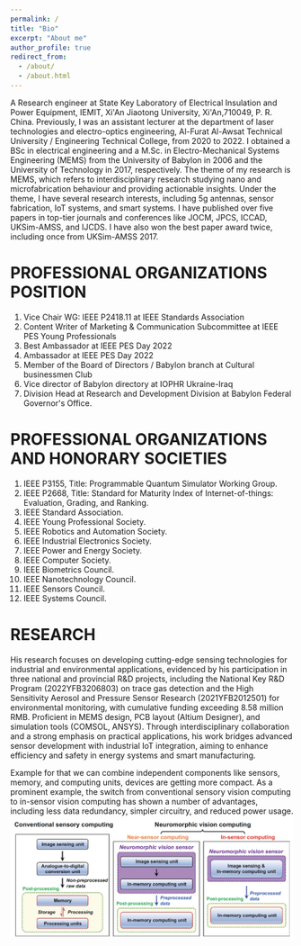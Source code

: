 ```yaml
---
permalink: /
title: "Bio"
excerpt: "About me"
author_profile: true
redirect_from: 
  - /about/
  - /about.html
---
```


A Research engineer at State Key Laboratory of Electrical Insulation and Power Equipment, IEMIT, Xi'An Jiaotong University, Xi'An,710049, P. R. China. Previously, I was an assistant lecturer at the department of laser technologies and electro-optics engineering, Al-Furat Al-Awsat Technical University / Engineering Technical College, from 2020 to 2022. I obtained a BSc in electrical engineering and a M.Sc. in Electro-Mechanical Systems Engineering (MEMS) from the University of Babylon in 2006 and the University of Technology in 2017, respectively. The theme of my research is MEMS, which refers to interdisciplinary research studying nano and microfabrication behaviour and providing actionable insights. Under the theme, I have several research interests, including 5g antennas, sensor fabrication, IoT systems, and smart systems. I have published over five papers in top-tier journals and conferences like JOCM, JPCS, ICCAD, UKSim-AMSS, and IJCDS. I have also won the best paper award twice, including once from UKSim-AMSS 2017.

PROFESSIONAL ORGANIZATIONS POSITION
======
1. Vice Chair WG: IEEE P2418.11 at IEEE Standards Association
2. Content Writer of Marketing & Communication Subcommittee at IEEE PES Young Professionals
3. Best Ambassador at IEEE PES Day 2022
4. Ambassador at IEEE PES Day 2022
5. Member of the Board of Directors / Babylon branch at Cultural businessmen Club
6. Vice director of Babylon directory at IOPHR Ukraine-Iraq
7. Division Head at Research and Development Division at Babylon Federal Governor's Office.


PROFESSIONAL ORGANIZATIONS AND HONORARY SOCIETIES
======
1. IEEE P3155, Title: Programmable Quantum Simulator Working Group.
2. IEEE P2668, Title: Standard for Maturity Index of Internet-of-things: Evaluation, Grading, and Ranking.
3. IEEE Standard Association. 
4. IEEE Young Professional Society. 
5. IEEE Robotics and Automation Society.
6. IEEE Industrial Electronics Society.
7. IEEE Power and Energy Society.
8. IEEE Computer Society.
9. IEEE Biometrics Council.
10. IEEE Nanotechnology Council.
11. IEEE Sensors Council.
12. IEEE Systems Council.


RESEARCH
======
His research focuses on developing cutting-edge sensing technologies for industrial and environmental applications, evidenced by his participation in three national and provincial R&D projects, including the National Key R&D Program (2022YFB3206803) on trace gas detection and the High Sensitivity Aerosol and Pressure Sensor Research (2021YFB2012501) for environmental monitoring, with cumulative funding exceeding 8.58 million RMB. Proficient in MEMS design, PCB layout (Altium Designer), and simulation tools (COMSOL, ANSYS). Through interdisciplinary collaboration and a strong emphasis on practical applications, his work bridges advanced sensor development with industrial IoT integration, aiming to enhance efficiency and safety in energy systems and smart manufacturing. 

Example for that we can combine independent components like sensors, memory, and computing units, devices are getting more compact. As a prominent example, the switch from conventional sensory vision computing to in-sensor vision computing has shown a number of advantages, including less data redundancy, simpler circuitry, and reduced power usage.
![Editing a markdown file for a talk](/images/editing-talk.png)

